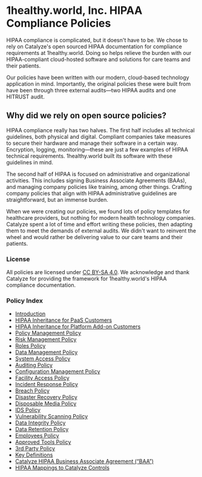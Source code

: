 # 1healthy.world, Inc. HIPAA Compliance Policies

HIPAA compliance is complicated, but it doesn't have to be. We chose to rely on Catalyze's open sourced HIPAA documentation for compliance requirements at 1healthy.world. Doing so helps relieve the burden with our HIPAA-compliant cloud-hosted software and solutions for care teams and their patients.

Our policies have been written with our modern, cloud-based technology application in mind. Importantly, the original policies these were built from have been through three external audits—two HIPAA audits and one HITRUST audit.

## Why did we rely on open source policies?

HIPAA compliance really has two halves. The first half includes all technical guidelines, both physical and digital. Compliant companies take measures to secure their hardware and manage their software in a certain way. Encryption, logging, monitoring—these are just a few examples of HIPAA technical requirements. 1healthy.world built its software with these guidelines in mind.

The second half of HIPAA is focused on administrative and organizational activities. This includes signing Business Associate Agreements (BAAs), and managing company policies like training, among other things. Crafting company policies that align with HIPAA administrative guidelines are straightforward, but an immense burden.

When we were creating our policies, we found lots of policy templates for healthcare providers, but nothing for modern health technology companies. Catalyze spent a lot of time and effort writing these policies, then adapting them to meet the demands of external audits. We didn't want to reinvent the wheel and would rather be delivering value to our care teams and their patients.

### License

All policies are licensed under [CC BY-SA 4.0](http://creativecommons.org/licenses/by-sa/4.0/). We acknowledge and thank Catalyze for providing the framework for 1healthy.world's HIPAA compliance documentation. 

### Policy Index

* [Introduction](source/sections/introduction.md)
* [HIPAA Inheritance for PaaS Customers](source/sections/hipaa_inheritance_for_paas_customers.md)
* [HIPAA Inheritance for Platform Add-on Customers](source/sections/hipaa_inheritance_for_platform_addon_customers.md)
* [Policy Management Policy](source/sections/policy_management_policy.md)
* [Risk Management Policy](source/sections/risk_management_policy.md)
* [Roles Policy](source/sections/roles_policy.md)
* [Data Management Policy](source/sections/data_management_policy.md)
* [System Access Policy](source/sections/systems_access_policy.md)
* [Auditing Policy](source/sections/auditing_policy.md)
* [Configuration Management Policy](source/sections/configuration_management_policy.md)
* [Facility Access Policy](source/sections/facility_access_policy.md)
* [Incident Response Policy](source/sections/incident_response_policy.md)
* [Breach Policy](source/sections/breach_policy.md)
* [Disaster Recovery Policy](source/sections/disaster_recovery_policy.md)
* [Disposable Media Policy](source/sections/disposable_media_policy.md)
* [IDS Policy](source/sections/ids_policy.md)
* [Vulnerability Scanning Policy](source/sections/vulnerability_scanning_policy.md)
* [Data Integrity Policy](source/sections/data_integrity_policy.md)
* [Data Retention Policy](source/sections/data_retention_policy.md)
* [Employees Policy](source/sections/employees_policy.md)
* [Approved Tools Policy](source/sections/approved_tools_policy.md)
* [3rd Party Policy](source/sections/3rd_party_policy.md)
* [Key Definitions](source/sections/key_definitions.md)
* [Catalyze HIPAA Business Associate Agreement (“BAA”)](source/sections/catalyze_hipaa_business_associate_agreement.md)
* [HIPAA Mappings to Catalyze Controls](source/sections/hipaa_mapping_to_catalyze_controls.md)
